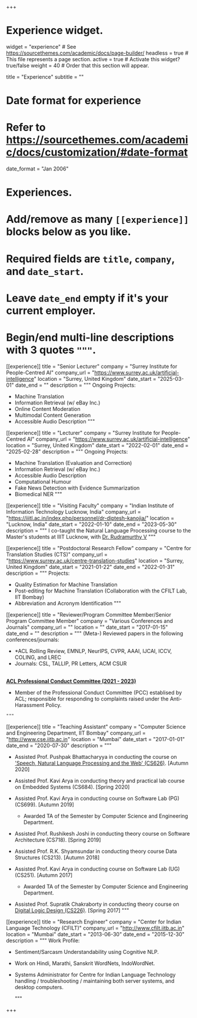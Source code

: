 +++
# Experience widget.
widget = "experience"  # See https://sourcethemes.com/academic/docs/page-builder/
headless = true  # This file represents a page section.
active = true  # Activate this widget? true/false
weight = 40  # Order that this section will appear.

title = "Experience"
subtitle = ""

# Date format for experience
#   Refer to https://sourcethemes.com/academic/docs/customization/#date-format
date_format = "Jan 2006"

# Experiences.
#   Add/remove as many `[[experience]]` blocks below as you like.
#   Required fields are `title`, `company`, and `date_start`.
#   Leave `date_end` empty if it's your current employer.
#   Begin/end multi-line descriptions with 3 quotes `"""`.

[[experience]]
  title = "Senior Lecturer"
  company = "Surrey Institute for People-Centred AI"
  company_url = "https://www.surrey.ac.uk/artificial-intelligence"
  location = "Surrey, United Kingdom"
  date_start = "2025-03-01"
  date_end = ""
  description = """
  Ongoing Projects:
  
  * Machine Translation
  * Information Retrieval (w/ eBay Inc.)
  * Online Content Moderation
  * Multimodal Content Generation
  * Accessible Audio Description
	  """

[[experience]]
  title = "Lecturer"
  company = "Surrey Institute for People-Centred AI"
  company_url = "https://www.surrey.ac.uk/artificial-intelligence"
  location = "Surrey, United Kingdom"
  date_start = "2022-02-01"
  date_end = "2025-02-28"
  description = """
  Ongoing Projects:
  
  * Machine Translation (Evaluation and Correction)
  * Information Retrieval (w/ eBay Inc.)
  * Accessible Audio Description
  * Computational Humour
  * Fake News Detection with Evidence Summarization	
  * Biomedical NER
	  """

[[experience]]
  title = "Visiting Faculty"
  company = "Indian Institute of Information Technology Lucknow, India"
  company_url = "https://iiitl.ac.in/index.php/personnel/dr-diptesh-kanojia/"
  location = "Lucknow, India"
  date_start = "2022-01-10"
  date_end = "2023-05-30"
  description = """
  I co-taught the Natural Language Processing course to the Master's students at IIIT Lucknow, with [Dr. Rudramurthy V](https://research.ibm.com/people/rudra-murthy-venkataramana)
	  """

[[experience]]
  title = "Postdoctoral Research Fellow"
  company = "Centre for Translation Studies (CTS)"
  company_url = "https://www.surrey.ac.uk/centre-translation-studies"
  location = "Surrey, United Kingdom"
  date_start = "2021-01-22"
  date_end = "2022-01-31"
  description = """
  Projects:
  
  * Quality Estimation for Machine Translation
  * Post-editing for Machine Translation (Collaboration with the CFILT Lab, IIT Bombay)
  * Abbreviation and Acronym Identification
	"""

[[experience]]
   title = "Reviewer/Program Committee Member/Senior Program Committee Member"
   company = "Various Conferences and Journals"
   company_url = ""
   location = ""
   date_start = "2017-01-15"
   date_end = ""
   description = """
   (Meta-) Reviewed papers in the following conferences/journals:
   
   * *ACL Rolling Review, EMNLP, NeurIPS, CVPR, AAAI, IJCAI, ICCV, COLING, and LREC
   * Journals: CSL, TALLIP, PR Letters, ACM CSUR
   <br /> <br />

   [**ACL Professional Conduct Committee (2021 - 2023)**](https://www.aclweb.org/adminwiki/index.php?title=Professional_Conduct_Committee)
   * Member of the Professional Conduct Committee (PCC) establised by ACL; responsible for responding to complaints raised under the Anti-Harassment Policy.
 
	"""

[[experience]]
  title = "Teaching Assistant"
  company = "Computer Science and Engineering Department, IIT Bombay"
  company_url = "http://www.cse.iitb.ac.in"
  location = "Mumbai"
  date_start = "2017-01-01"
  date_end = "2020-07-30"
  description = """
  <br />
  * Assisted Prof. Pushpak Bhattacharyya in conducting the course on ['Speech, Natural Language Processing and the Web' (CS626)](https://www.cse.iitb.ac.in/~jyotsanak/CS626/). [Autumn 2020]
          
  * Assisted Prof. Kavi Arya in conducting theory and practical lab course on Embedded Systems (CS684). [Spring 2020]

  * Assisted Prof. Kavi Arya in conducting course on Software Lab (PG) (CS699). [Autumn 2019]
   
      - Awarded TA of the Semester by Computer Science and Engineering Department.

  * Assisted Prof. Rushikesh Joshi in conducting theory course on Software Architecture (CS718). [Spring 2019]

  * Assisted Prof. R.K. Shyamsundar in conducting theory course Data Structures (CS213). [Autumn 2018]

  * Assisted Prof. Kavi Arya in conducting course on Software Lab (UG) (CS251). [Autumn 2017]

      - Awarded TA of the Semester by Computer Science and Engineering Department.
  
  * Assisted Prof. Supratik Chakraborty in conducting theory course on [Digital Logic Design (CS226)](https://www.cse.iitb.ac.in/~supratik/courses/cs226/spr17/). [Spring 2017]
  """

[[experience]]
  title = "Research Engineer"
  company = "Center for Indian Language Technology (CFILT)"
  company_url = "http://www.cfilt.iitb.ac.in"
  location = "Mumbai"
  date_start = "2013-06-30"
  date_end = "2015-12-30"
  description = """
  Work Profile:
  
  * Sentiment/Sarcasm Understandability using Cognitive NLP.
  * Work on Hindi, Marathi, Sanskrit WordNets, IndoWordNet.
  * Systems Administrator for Centre for Indian Language Technology handling / troubleshooting / maintaining both server systems, and desktop computers.
	
	"""


+++
